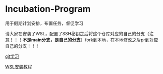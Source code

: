 # Incubation-Program
用于假期计划安排，布置任务，督促学习

请大家在安装了WSL，配置了SSH秘钥之后将这个仓库对应的自己的分支（注意！！！**不是main分支，是自己的分支**）fork到本地，在本地修改之后pr到对应自己的分支！！！


[git学习](https://github.com/silence-breaker/Incubation-Program/blob/main/git-learning.md)

[WSL安装教程](https://github.com/silence-breaker/Incubation-Program/blob/main/WSL%E5%AE%89%E8%A3%85.md)


